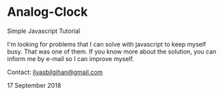 # Analog-Clock
Simple Javascript Tutorial

I'm looking for problems that I can solve with javascript to keep myself busy. 
That was one of them. If you know more about the solution, you can inform me by e-mail so I can improve myself.

Contact: ilyasbilgihan@gmail.com

17 September 2018
